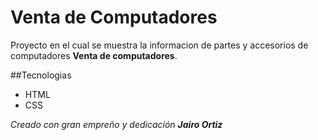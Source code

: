 # Venta de Computadores

Proyecto en el cual se muestra la informacion de partes y accesorios de computadores **Venta de computadores**.

##Tecnologias 

* HTML
* CSS

_Creado con gran empreño y dedicación **Jairo Ortiz**_